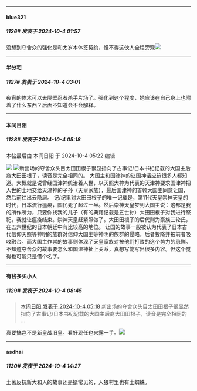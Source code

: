﻿
*****

####  blue321  
##### 1126#       发表于 2024-10-4 01:57

没想到夺舍众的强化是和太岁本体签契约，怪不得这伙人全程旁观<img src="https://static.saraba1st.com/image/smiley/face2017/068.png" referrerpolicy="no-referrer">


*****

####  半分宅  
##### 1127#       发表于 2024-10-4 03:01

夜宵的体术可以去隔壁忍者杀手片场了。强化到这个程度，她应该在自己身上也附着了什么东西？后面不知道会不会解释。


*****

####  本间日阳  
##### 1128#       发表于 2024-10-4 05:18

 本帖最后由 本间日阳 于 2024-10-4 05:22 编辑 

<img src="https://p.sda1.dev/19/a9403e007c496f1a6ef0a19a0c7e8d5f/image.jpg" referrerpolicy="no-referrer">
<img src="https://static.saraba1st.com/image/smiley/face2017/009.gif" referrerpolicy="no-referrer">新出场的夺舍众头目太田田根子很显指向了古事记/日本书纪记载的大国主后裔大田田根子，读音是完全相同的。
大国主和国津神的让国神话应该很多人都知道。大概就是说曾经国津神统治着人世，以天照大神为代表的天津神要求国津神把人世的土地交给天津神的子孙（天皇家族），最后国津神的首领大国主同意让国，然后前往出云隐居。
记/纪里对大田田根子的唯一记载是，第11代天皇崇神天皇的时代，日本流行瘟疫，国民死了超过一半。然后崇神天皇梦到大国主说：这都是我的所作所为，只要你找我的儿子（有的典籍记载是五世孙）大田田根子对我进行祭祀，我就让瘟疫结束。崇神天皇赶紧照做了。大田田根子的后代则为豪族三轮氏，在五六世纪的日本朝廷中有比较高的地位。
让国的故事一般被认为代表了日本古代信仰天照等神明的族群对信仰大国主等神明的族群的侵略，后者投降并被前者吸收融合。而大国主作祟的故事则体现了天皇家族对被他们打败的这个势力的忌惮。不知道夺舍众的故事要怎么和国津神扯上关系，真想写能写出很多内容。但这个觉得也可能只是借个名字。


*****

####  有钱多买小人  
##### 1129#       发表于 2024-10-4 08:45

<blockquote><a href="httphttps://bbs.saraba1st.com/2b/forum.php?mod=redirect&amp;goto=findpost&amp;pid=66371381&amp;ptid=1854116" target="_blank">本间日阳 发表于 2024-10-4 05:18</a>
新出场的夺舍众头目太田田根子很显然指向了古事记/日本书纪记载的大国主后裔大田田根子，读音是完全相同的 ...</blockquote>
真要搞岂不是新皇战旧皇。看好现任也来露一手。<img src="https://static.saraba1st.com/image/smiley/face2017/049.png" referrerpolicy="no-referrer">


*****

####  asdhai  
##### 1130#       发表于 2024-10-4 14:27

土著反抗新大和人的故事还是挺常见的，人狼村里也有土蜘蛛。


